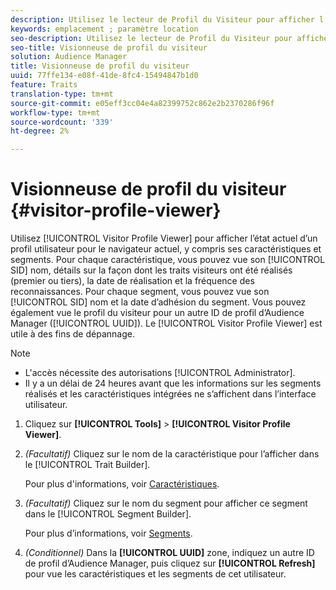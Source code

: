 ```yaml
---
description: Utilisez le lecteur de Profil du Visiteur pour afficher l’état actuel d’un profil d’utilisateur pour le navigateur actuel, y compris ses caractéristiques et segments. Pour chaque caractéristique, vous pouvez vue son SID, son nom, des détails sur la façon dont les caractéristiques du visiteur ont été réalisées (première ou troisième partie), la date de réalisation et la fréquence des reconnaissances. Pour chaque segment, vous pouvez vue son SID, son nom et la date d’adhésion du segment. Vous pouvez également vue le profil du visiteur pour un autre identifiant de profil d’Audience Manager (UUID). Le lecteur de Profil du Visiteur est utile pour la résolution des problèmes.
keywords: emplacement ; paramètre location
seo-description: Utilisez le lecteur de Profil du Visiteur pour afficher l’état actuel d’un profil d’utilisateur pour le navigateur actuel, y compris ses caractéristiques et segments. Pour chaque caractéristique, vous pouvez vue son SID, son nom, des détails sur la façon dont les caractéristiques du visiteur ont été réalisées (première ou troisième partie), la date de réalisation et la fréquence des reconnaissances. Pour chaque segment, vous pouvez vue son SID, son nom et la date d’adhésion du segment. Vous pouvez également vue le profil du visiteur pour un autre identifiant de profil d’Audience Manager (UUID). Le lecteur de Profil du Visiteur est utile pour la résolution des problèmes.
seo-title: Visionneuse de profil du visiteur
solution: Audience Manager
title: Visionneuse de profil du visiteur
uuid: 77ffe134-e08f-41de-8fc4-15494847b1d0
feature: Traits
translation-type: tm+mt
source-git-commit: e05eff3cc04e4a82399752c862e2b2370286f96f
workflow-type: tm+mt
source-wordcount: '339'
ht-degree: 2%

---
```



# Visionneuse de profil du visiteur {#visitor-profile-viewer}

Utilisez [!UICONTROL Visitor Profile Viewer] pour afficher l’état actuel d’un profil utilisateur pour le navigateur actuel, y compris ses caractéristiques et segments. Pour chaque caractéristique, vous pouvez vue son [!UICONTROL SID] nom, détails sur la façon dont les traits visiteurs ont été réalisés (premier ou tiers), la date de réalisation et la fréquence des reconnaissances. Pour chaque segment, vous pouvez vue son [!UICONTROL SID] nom et la date d’adhésion du segment. Vous pouvez également vue le profil du visiteur pour un autre ID de profil d’Audience Manager ([!UICONTROL UUID]). Le [!UICONTROL Visitor Profile Viewer] est utile à des fins de dépannage.

>[!NOTE]
>
>* L&#39;accès nécessite des autorisations [!UICONTROL Administrator].
>* Il y a un délai de 24 heures avant que les informations sur les segments réalisés et les caractéristiques intégrées ne s’affichent dans l’interface utilisateur.


<!-- 
Traits that are not part of a segment will not appear in the
<span class="wintitle"> Visitor Profile Viewer</span>.
-->

1. Cliquez sur **[!UICONTROL Tools]** > **[!UICONTROL Visitor Profile Viewer]**.

1. *(Facultatif)* Cliquez sur le nom de la caractéristique pour l’afficher dans le  [!UICONTROL Trait Builder].

   Pour plus d&#39;informations, voir [Caractéristiques](../features/traits/trait-details-page.md).

1. *(Facultatif)* Cliquez sur le nom du segment pour afficher ce segment dans le  [!UICONTROL Segment Builder].

   Pour plus d’informations, voir [Segments](../features/segments/segments-purpose.md).

1. *(Conditionnel)* Dans la  **[!UICONTROL UUID]** zone, indiquez un autre ID de profil d’Audience Manager, puis cliquez sur  **[!UICONTROL Refresh]** pour vue les caractéristiques et les segments de cet utilisateur.